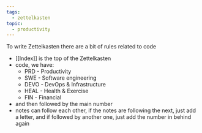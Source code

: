 ```yaml
---
tags:
  - zettelkasten
topic:
  - productivity
---
```

To write Zettelkasten there are a bit of rules related to code
- [[Index]] is the top of the Zettelkasten
- code, we have:
	- PRD - Productivity
	- SWE - Software engineering
	- DEVO - DevOps & Infrastructure
	- HEAL - Health & Exercise
	- FIN - Financial
- and then followed by the main number
- notes can follow each other, if the notes are following the next, just add a letter, and if followed by another one, just add the number in behind again
